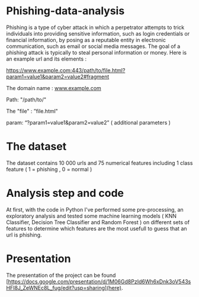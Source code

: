 # Phishing-data-analysis

Phishing is a type of cyber attack in which a perpetrator attempts to trick individuals into providing sensitive information, such as login credentials or financial information, by posing as a reputable entity in electronic communication, such as email or social media messages. 
The goal of a phishing attack is typically to steal personal information or money. Here is an example url and its elements :

https://www.example.com:443/path/to/file.html?param1=value1&param2=value2#fragment

The domain name : www.example.com 

Path:  "/path/to/"

The "file" : ”file.html" 

param: “?param1=value1&param2=value2” ( additional parameters )

# The dataset

The dataset contains 10 000 urls and 75 numerical features including 1 class feature ( 1 = phishing , 0 = normal ) 

# Analysis step and code 

At first, with the code in Python I've performed some pre-processing, an exploratory analysis and tested some machine learning models ( KNN Classifier, Decision Tree Classifier and Random Forest ) on different sets of features to determine which features are the most usefull to guess that an url is phishing.

# Presentation

The presentation of the project can be found [https://docs.google.com/presentation/d/1M06Gd8PzId6Wh6xDnk3oV543sHFI8J_ZeWNEc8L_fug/edit?usp=sharing](here).
